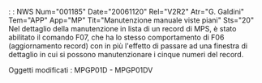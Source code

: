  :  : NWS Num="001185" Date="20061120" Rel="V2R2" Atr="G. Galdini" Tem="APP" App="MP" Tit="Manutenzione manuale viste piani" Sts="20"
Nel dettaglio della manutenzione in lista di un record di MPS, è stato abilitato il comando F07, che ha lo stesso comportamento di F06 (aggiornamento record) con in più l'effetto di passare ad una
finestra di dettaglio in cui si possono manutenzionare i cinque numeri del record.

Oggetti modificati :   MPGP01D - MPGP01DV
